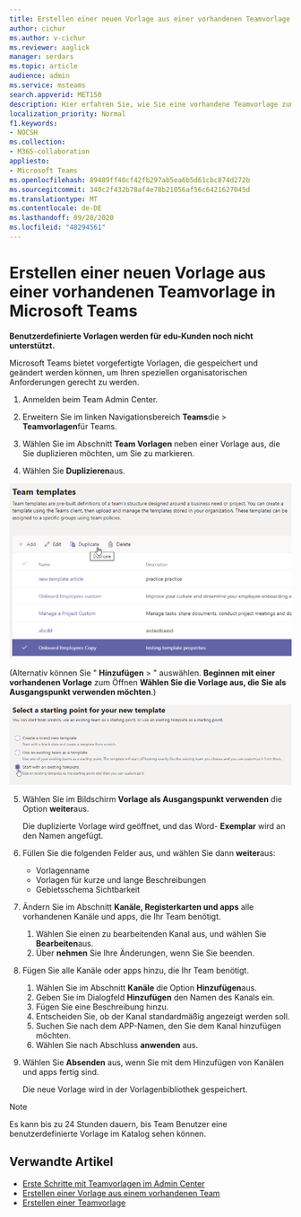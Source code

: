 ```yaml
---
title: Erstellen einer neuen Vorlage aus einer vorhandenen Teamvorlage in Microsoft Teams
author: cichur
ms.author: v-cichur
ms.reviewer: aaglick
manager: serdars
ms.topic: article
audience: admin
ms.service: msteams
search.appverid: MET150
description: Hier erfahren Sie, wie Sie eine vorhandene Teamvorlage zum Erstellen einer neuen Teamvorlage in Microsoft Teams verwenden.
localization_priority: Normal
f1.keywords:
- NOCSH
ms.collection:
- M365-collaboration
appliesto:
- Microsoft Teams
ms.openlocfilehash: 89489ff40cf42fb297ab5ea6b5d61cbc874d272b
ms.sourcegitcommit: 340c2f432b78af4e78b21056af56c6421627045d
ms.translationtype: MT
ms.contentlocale: de-DE
ms.lasthandoff: 09/28/2020
ms.locfileid: "48294561"
---
```

# <a name="create-a-new-template-from-an-existing-team-template-in-microsoft-teams"></a>Erstellen einer neuen Vorlage aus einer vorhandenen Teamvorlage in Microsoft Teams

**Benutzerdefinierte Vorlagen werden für edu-Kunden noch nicht unterstützt.**

Microsoft Teams bietet vorgefertigte Vorlagen, die gespeichert und geändert werden können, um Ihren speziellen organisatorischen Anforderungen gerecht zu werden.

1. Anmelden beim Team Admin Center.

2. Erweitern Sie im linken Navigationsbereich **Teams**die  >  **Teamvorlagen**für Teams.

3. Wählen Sie im Abschnitt **Team Vorlagen** neben einer Vorlage aus, die Sie duplizieren möchten, um Sie zu markieren.

4. Wählen Sie **Duplizieren**aus.

![Abbildung des Dialogfelds "Team Vorlagen" mit hervorgehobener Option "hinzufügen"](media/template-duplicate.png)

(Alternativ können Sie " **Hinzufügen**  >  " auswählen. **Beginnen mit einer vorhandenen Vorlage** zum Öffnen **Wählen Sie die Vorlage aus, die Sie als Ausgangspunkt verwenden möchten**.)

![Abbildung des Bildschirms "Startpunkt für Team Vorlagen" mit hervorgehobener Option "mit einer vorhandenen Vorlage beginnen".](media/template-start-existing-template.png)

5. Wählen Sie im Bildschirm **Vorlage als Ausgangspunkt verwenden** die Option **weiter**aus.

    Die duplizierte Vorlage wird geöffnet, und das Word- **Exemplar** wird an den Namen angefügt.

6. Füllen Sie die folgenden Felder aus, und wählen Sie dann **weiter**aus:
    - Vorlagenname
    - Vorlagen für kurze und lange Beschreibungen
    - Gebietsschema Sichtbarkeit  

7. Ändern Sie im Abschnitt **Kanäle, Registerkarten und apps** alle vorhandenen Kanäle und apps, die Ihr Team benötigt.

    1. Wählen Sie einen zu bearbeitenden Kanal aus, und wählen Sie **Bearbeiten**aus.
    2. Über **nehmen** Sie Ihre Änderungen, wenn Sie Sie beenden.

8. Fügen Sie alle Kanäle oder apps hinzu, die Ihr Team benötigt.

    1. Wählen Sie im Abschnitt **Kanäle** die Option **Hinzufügen**aus.
    2. Geben Sie im Dialogfeld **Hinzufügen** den Namen des Kanals ein.
    3. Fügen Sie eine Beschreibung hinzu.
    4. Entscheiden Sie, ob der Kanal standardmäßig angezeigt werden soll.
    5. Suchen Sie nach dem APP-Namen, den Sie dem Kanal hinzufügen möchten.
    6. Wählen Sie nach Abschluss **anwenden** aus.

7. Wählen Sie **Absenden** aus, wenn Sie mit dem Hinzufügen von Kanälen und apps fertig sind.

    Die neue Vorlage wird in der Vorlagenbibliothek gespeichert.

> [!Note]
> Es kann bis zu 24 Stunden dauern, bis Team Benutzer eine benutzerdefinierte Vorlage im Katalog sehen können.

## <a name="related-articles"></a>Verwandte Artikel

- [Erste Schritte mit Teamvorlagen im Admin Center](get-started-with-teams-templates-in-the-admin-console.md)
- [Erstellen einer Vorlage aus einem vorhandenen Team](create-template-from-existing-team.md)
- [Erstellen einer Teamvorlage](create-a-team-template.md)